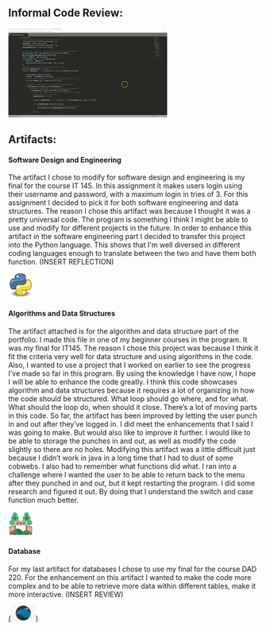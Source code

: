 ## **Informal Code Review:**

[![](mq2.jpg)](https://www.youtube.com/watch?v=M55oVXxbTD8&feature=youtu.be)

## **Artifacts:**

#### Software Design and Engineering
The artifact I chose to modify for software design and engineering is my final for the course IT 145. In this assignment it makes users login using their username and password, with a maximum login in tries of 3. For this assignment I decided to pick it for both software engineering and data structures. The reason I chose this artifact was because I thought it was a pretty universal code. The program is something I think I might be able to use and modify for different projects in the future. In order to enhance this artifact in the software engineering part I decided to transfer this project into the Python language. This shows that I'm well diversed in different coding languages enough to translate between the two and have them both function. (INSERT REFLECTION)

[<img src="Python.svg.png" width="50">]()


#### Algorithms and Data Structures
The artifact attached is for the algorithm and data structure part of the portfolio. I made this file in one of my beginner courses in the program. It was my final for IT145. The reason I chose this project was because I think it fit the criteria very well for data structure and using algorithms in the code. Also, I wanted to use a project that I worked on earlier to see the progress I’ve made so far in this program. By using the knowledge I have now, I hope I will be able to enhance the code greatly. I think this code showcases algorithm and data structures because it requires a lot of organizing in how the code should be structured. What loop should go where, and for what. What should the loop do, when should it close. There’s a lot of moving parts in this code. So far, the artifact has been improved by letting the user punch in and out after they’ve logged in. I did meet the enhancements that I said I was going to make. But would also like to improve it further. I would like to be able to storage the punches in and out, as well as modify the code slightly so there are no holes. Modifying this artifact was a little difficult just because I didn’t work in java in a long time that I had to dust of some cobwebs. I also had to remember what functions did what. I ran into a challenge where I wanted the user to be able to return back to the menu after they punched in and out, but it kept restarting the program. I did some research and figured it out. By doing that I understand the switch and case function much better. 

[<img src="zoo-park-town-building-512.png" width="50">](ZooAuthentication.java)

#### Database
For my last artifact for databases I chose to use my final for the course DAD 220. For the enhancement on this artifact I wanted to make the code more complex and to be able to retrieve more data within different tables, make it more interactive. (INSERT REVIEW)

[(<img src="mysql-workbench-computer-icons-database-mariadb-png-favpng-tACK7KxUGPKYvACu52Xfg3VZT.jpg" width="50">)]()
